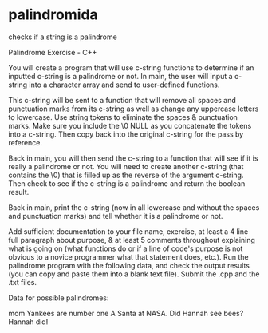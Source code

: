 # palindromida
checks if a string is a palindrome

Palindrome Exercise - C++

You will create a program that will use c-string functions to determine if an inputted c-string is a palindrome or not.  In main, the user will input a c-string into a character array and send to user-defined functions.  

This c-string will be sent to a function that will remove all spaces and punctuation marks from its c-string as well as change any uppercase letters to lowercase.  Use string tokens to eliminate the spaces & punctuation marks.  Make sure you include the \0 NULL as you concatenate the tokens into a c-string.  Then copy back into the original c-string for the pass by reference.

Back in main, you will then send the c-string to a function that will see if it is really a palindrome or not.  You will need to create another c-string (that contains the \0) that is filled up as the reverse of the argument c-string.  Then check to see if the c-string is a palindrome and return the boolean result.

Back in main, print the c-string (now in all lowercase and without the spaces and punctuation marks) and tell whether it is a palindrome or not.

Add sufficient documentation to your file   name, exercise, at least a 4 line full paragraph about purpose, & at least 5 comments throughout explaining what is going on (what functions do or if a line of code's purpose is not obvious to a novice programmer what that statement does, etc.).  Run the palindrome program with the following data, and check the output results (you can copy and paste them into a blank text file).  Submit the .cpp and the .txt files.

Data for possible palindromes:

mom
Yankees are number one
A Santa at NASA.
Did Hannah see bees?  Hannah did!

